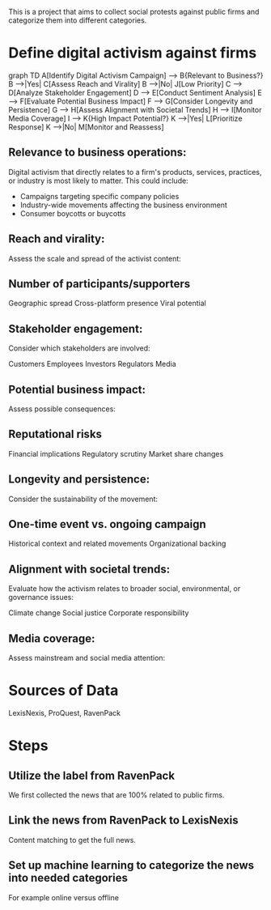 This is a project that aims to collect social protests against public firms and categorize them into different categories. 

# Define digital activism against firms

graph TD
    A[Identify Digital Activism Campaign] --> B{Relevant to Business?}
    B -->|Yes| C[Assess Reach and Virality]
    B -->|No| J[Low Priority]
    C --> D[Analyze Stakeholder Engagement]
    D --> E[Conduct Sentiment Analysis]
    E --> F[Evaluate Potential Business Impact]
    F --> G[Consider Longevity and Persistence]
    G --> H[Assess Alignment with Societal Trends]
    H --> I[Monitor Media Coverage]
    I --> K{High Impact Potential?}
    K -->|Yes| L[Prioritize Response]
    K -->|No| M[Monitor and Reassess]


## Relevance to business operations:
Digital activism that directly relates to a firm's products, services, practices, or industry is most likely to matter. This could include:


- Campaigns targeting specific company policies
- Industry-wide movements affecting the business environment
- Consumer boycotts or buycotts


## Reach and virality:
Assess the scale and spread of the activist content:


## Number of participants/supporters
Geographic spread
Cross-platform presence
Viral potential


## Stakeholder engagement:
Consider which stakeholders are involved:


Customers
Employees
Investors
Regulators
Media


## Potential business impact:
Assess possible consequences:


## Reputational risks
Financial implications
Regulatory scrutiny
Market share changes


## Longevity and persistence:
Consider the sustainability of the movement:


## One-time event vs. ongoing campaign
Historical context and related movements
Organizational backing


## Alignment with societal trends:
Evaluate how the activism relates to broader social, environmental, or governance issues:


Climate change
Social justice
Corporate responsibility


## Media coverage:
Assess mainstream and social media attention:


# Sources of Data
LexisNexis, ProQuest, RavenPack

# Steps
## Utilize the label from RavenPack

We first collected the news that are 100% related to public firms. 

## Link the news from RavenPack to LexisNexis

Content matching to get the full news. 


## Set up machine learning to categorize the news into needed categories

For example online versus offline


